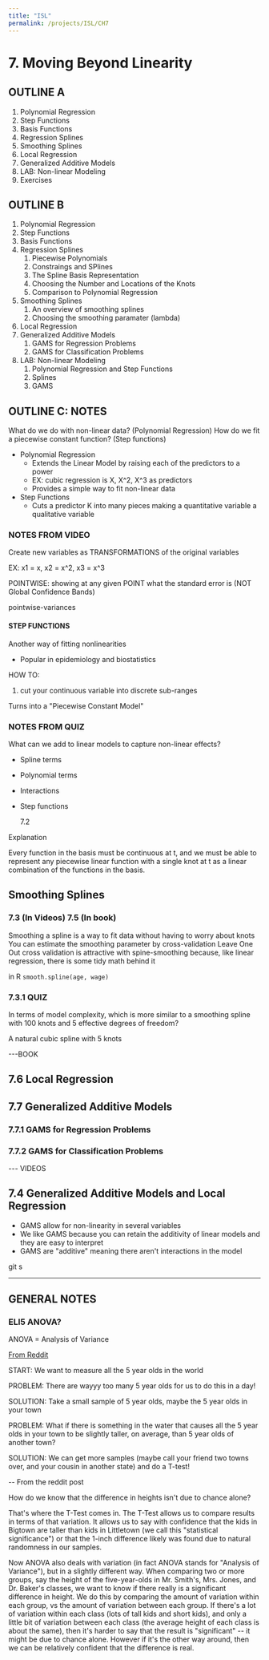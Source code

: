 ```yaml
---
title: "ISL"
permalink: /projects/ISL/CH7
---
```


# 7. Moving Beyond Linearity

## OUTLINE A

1. Polynomial Regression
2. Step Functions
3. Basis Functions
4. Regression Splines
5. Smoothing Splines
6. Local Regression
7. Generalized Additive Models
8. LAB: Non-linear Modeling
9. Exercises

## OUTLINE B

1. Polynomial Regression
2. Step Functions
3. Basis Functions
4. Regression Splines
   1. Piecewise Polynomials
   2. Constraings and SPlines
   3. The Spline Basis Representation
   4. Choosing the Number and Locations of the Knots
   5. Comparison to Polynomial Regression
5. Smoothing Splines
   1. An overview of smoothing splines
   2. Choosing the smoothing paramater (lambda)
6. Local Regression
7. Generalized Additive Models
   1. GAMS for Regression Problems
   2. GAMS for Classification Problems
8. LAB: Non-linear Modeling
   1. Polynomial Regression and Step Functions
   2. Splines
   3. GAMS

## OUTLINE C: NOTES

What do we do with non-linear data? (Polynomial Regression)
How do we fit a piecewise constant function? (Step functions)

- Polynomial Regression
  - Extends the Linear Model by raising each of the predictors to a power
  - EX: cubic regression is X, X^2, X^3 as predictors
  - Provides a simple way to fit non-linear data
- Step Functions
  - Cuts a predictor K into many pieces making a quantitative variable a qualitative variable

### NOTES FROM VIDEO

Create new variables as TRANSFORMATIONS of the original variables

EX: x1 = x, x2 = x^2, x3 = x^3

POINTWISE: showing at any given POINT what the standard error is
(NOT Global Confidence Bands)

pointwise-variances

#### STEP FUNCTIONS

Another way of fitting nonlinearities

- Popular in epidemiology and biostatistics

HOW TO:

1. cut your continuous variable into discrete sub-ranges

Turns into a "Piecewise Constant Model"

### NOTES FROM QUIZ

What can we add to linear models to capture non-linear effects?

- Spline terms
- Polynomial terms
- Interactions
- Step functions

  7.2

Explanation

Every function in the basis must be continuous at t, and we must be able to represent any piecewise linear function with a single knot at t as a linear combination of the functions in the basis.

## Smoothing Splines

### 7.3 (In Videos) 7.5 (In book)

Smoothing a spline is a way to fit data without having to worry about knots
You can estimate the smoothing parameter by cross-validation
Leave One Out cross validation is attractive with spine-smoothing because, like linear regression, there is some tidy math behind it

in R `smooth.spline(age, wage)`

### 7.3.1 QUIZ

In terms of model complexity, which is more similar to a smoothing spline with 100 knots and 5 effective degrees of freedom?

A natural cubic spline with 5 knots

---BOOK

## 7.6 Local Regression

## 7.7 Generalized Additive Models

### 7.7.1 GAMS for Regression Problems

### 7.7.2 GAMS for Classification Problems

--- VIDEOS

## 7.4 Generalized Additive Models and Local Regression

- GAMS allow for non-linearity in several variables
- We like GAMS because you can retain the additivity of linear models and they are easy to interpret
- GAMS are "additive" meaning there aren't interactions in the model

git s


---
## GENERAL NOTES

### ELI5 ANOVA?

ANOVA = Analysis of Variance 

[From Reddit](https://www.reddit.com/r/explainlikeimfive/comments/16gt7r/eli5_ttest_and_anova/)

START: We want to measure all the 5 year olds in the world

PROBLEM: There are wayyy too many 5 year olds for us to do this in a day!

SOLUTION: Take a small sample of 5 year olds, maybe the 5 year olds in your town

PROBLEM: What if there is something in the water that causes all the 5 year olds in your town to be slightly taller, on average, than 5 year olds of another town?

SOLUTION: We can get more samples (maybe call your friend two towns over, and your cousin in another state)  and do a T-test!

-- From the reddit post

How do we know that the difference in heights isn't due to chance alone?

That's where the T-Test comes in. The T-Test allows us to compare results in terms of that variation. It allows us to say with confidence that the kids in Bigtown are taller than kids in Littletown (we call this "statistical significance") or that the 1-inch difference likely was found due to natural randomness in our samples.

Now ANOVA also deals with variation (in fact ANOVA stands for "Analysis of Variance"), but in a slightly different way. When comparing two or more groups, say the height of the five-year-olds in Mr. Smith's, Mrs. Jones, and Dr. Baker's classes, we want to know if there really is a significant difference in height. We do this by comparing the amount of variation within each group, vs the amount of variation between each group. If there's a lot of variation within each class (lots of tall kids and short kids), and only a little bit of variation between each class (the average height of each class is about the same), then it's harder to say that the result is "significant" -- it might be due to chance alone. However if it's the other way around, then we can be relatively confident that the difference is real.